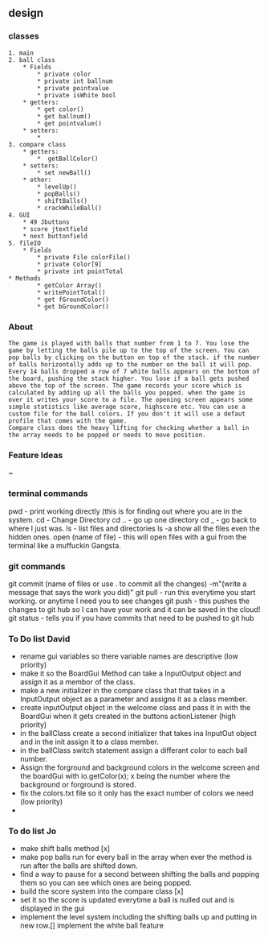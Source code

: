 ## design
### classes
    1. main
    2. ball class
        * Fields
            * private color
            * private int ballnum
            * private pointvalue
            * private isWhite bool
        * getters:
            * get color()
            * get ballnum()
            * get pointvalue()
        * setters:
            *
    3. compare class
        * getters:
            *  getBallColor()
        * setters:
            * set newBall()
        * other:
            * levelUp()
            * popBalls()
            * shiftBalls()
            * crackWhileBall()
    4. GUI
        * 49 Jbuttons
        * score jtextfield
        * next buttonfield
    5. fileIO
        * Fields
            * private File colorFile()
            * private Color[9] 
            * private int pointTotal
    * Methods
            * getColor Array()
            * writePointTotal()
            * get fGroundColor()
            * get bGroundColor()

### About

    The game is played with balls that number from 1 to 7. You lose the game by letting the balls pile up to the top of the screen. You can pop balls by clicking on the button on top of the stack. if the number of balls horizontally adds up to the number on the ball it will pop.
    Every 14 balls dropped a row of 7 white balls appears on the bottom of the board, pushing the stack higher. You lose if a ball gets pushed above the top of the screen. The game records your score which is calculated by adding up all the balls you popped. when the game is over it writes your score to a file. The opening screen appears some simple statistics like average score, highscore etc. You can use a custom file for the ball colors. If you don't it will use a defaut profile that comes with the game.
    Compare class does the heavy lifting for checking whether a ball in the array needs to be popped or needs to move position.

### Feature Ideas



~
### terminal commands
pwd -  print working directly (this is for finding out where you are in the system.
cd - Change Directory
cd .. - go up one directory
cd _ - go back to where I just was.
ls - list files and directories
ls -a show all the files even the hidden ones.
open (name of file) - this will open files with a gui from the terminal like a muffuckin Gangsta.
### git commands
git commit (name of files or use . to  commit all the changes) -m"(write a message that says the work you did)"
git pull - run this everytime you start working. or anytime I need you to see changes
git push - this pushes the changes to git hub so I can have your work and it can be saved in the cloud!
git status - tells you if you have commits that need to be pushed to git hub
### To Do list David
*   rename gui variables so there variable names are descriptive (low priority)
*   make it so the BoardGui Method can take a InputOutput object and assign it as a membor of the class.
*   make a new initializer in the compare class that that takes in a InputOutput object as a parameter and assigns it as a class member. 
*   create inputOutput object in the welcome class and pass it in with the BoardGui when it gets created in the buttons actionListener (high priority)
*   in the ballClass create a second initializer that takes ina InputOut object and in the init assign it to a class member.
*   in the ballClass switch statement assign a differant color to each ball number.
*   Assign the forground and background colors in the welcome screen and the boardGui with io.getColor(x); x being the number where the background or forground is stored.
*   fix the colors.txt file so it only has the exact number of colors we need (low priority)
*  
### To do list Jo
*   make shift balls method [x]
*   make pop balls run for every ball in the array when ever the method is run after the balls are shifted down.
*   find a way to pause for a second between shifting the balls and popping them so you can see which ones are being popped.
*   build the score system into the compare class [x]
*   set it so the score is updated everytime a ball is nulled out and is displayed in the gui
*   implement the level system including the shifting balls up and putting in new row.[]
    implement the white ball feature
